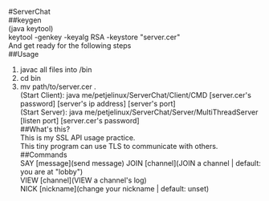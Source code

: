 #ServerChat  
##keygen  
(java keytool)  
keytool -genkey -keyalg RSA -keystore "server.cer"  
And get ready for the following steps  
##Usage  
1. javac all files into /bin  
2. cd bin  
3. mv path/to/server.cer .  
(Start Client): java me/petjelinux/ServerChat/Client/CMD [server.cer's password] [server's ip address] [server's port]  
(Start Server): java me/petjelinux/ServerChat/Server/MultiThreadServer [listen port] [server.cer's password]  
##What's this?  
This is my SSL API usage practice.  
This tiny program can use TLS to communicate with others.  
##Commands  
SAY [message](send message)
JOIN [channel](JOIN a channel | default: you are at "lobby")  
VIEW [channel](VIEW a channel's log)  
NICK [nickname](change your nickname | default: unset)  
